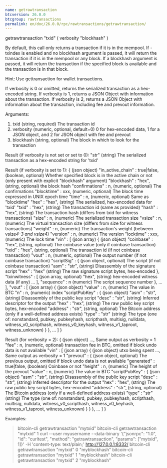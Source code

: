 ```yaml
---
name: getrawtransaction
btcversion: 26.0.0
btcgroup: rawtransactions
permalink: en/doc/26.0.0/rpc/rawtransactions/getrawtransaction/
---
```


getrawtransaction "txid" ( verbosity "blockhash" )

By default, this call only returns a transaction if it is in the mempool. If -txindex is enabled
and no blockhash argument is passed, it will return the transaction if it is in the mempool or any block.
If a blockhash argument is passed, it will return the transaction if
the specified block is available and the transaction is in that block.

Hint: Use gettransaction for wallet transactions.

If verbosity is 0 or omitted, returns the serialized transaction as a hex-encoded string.
If verbosity is 1, returns a JSON Object with information about the transaction.
If verbosity is 2, returns a JSON Object with information about the transaction, including fee and prevout information.

Arguments:
1. txid         (string, required) The transaction id
2. verbosity    (numeric, optional, default=0) 0 for hex-encoded data, 1 for a JSON object, and 2 for JSON object with fee and prevout
3. blockhash    (string, optional) The block in which to look for the transaction

Result (if verbosity is not set or set to 0):
"str"    (string) The serialized transaction as a hex-encoded string for 'txid'

Result (if verbosity is set to 1):
{                                    (json object)
  "in_active_chain" : true|false,    (boolean, optional) Whether specified block is in the active chain or not (only present with explicit "blockhash" argument)
  "blockhash" : "hex",               (string, optional) the block hash
  "confirmations" : n,               (numeric, optional) The confirmations
  "blocktime" : xxx,                 (numeric, optional) The block time expressed in UNIX epoch time
  "time" : n,                        (numeric, optional) Same as "blocktime"
  "hex" : "hex",                     (string) The serialized, hex-encoded data for 'txid'
  "txid" : "hex",                    (string) The transaction id (same as provided)
  "hash" : "hex",                    (string) The transaction hash (differs from txid for witness transactions)
  "size" : n,                        (numeric) The serialized transaction size
  "vsize" : n,                       (numeric) The virtual transaction size (differs from size for witness transactions)
  "weight" : n,                      (numeric) The transaction's weight (between vsize*4-3 and vsize*4)
  "version" : n,                     (numeric) The version
  "locktime" : xxx,                  (numeric) The lock time
  "vin" : [                          (json array)
    {                                (json object)
      "coinbase" : "hex",            (string, optional) The coinbase value (only if coinbase transaction)
      "txid" : "hex",                (string, optional) The transaction id (if not coinbase transaction)
      "vout" : n,                    (numeric, optional) The output number (if not coinbase transaction)
      "scriptSig" : {                (json object, optional) The script (if not coinbase transaction)
        "asm" : "str",               (string) Disassembly of the signature script
        "hex" : "hex"                (string) The raw signature script bytes, hex-encoded
      },
      "txinwitness" : [              (json array, optional)
        "hex",                       (string) hex-encoded witness data (if any)
        ...
      ],
      "sequence" : n                 (numeric) The script sequence number
    },
    ...
  ],
  "vout" : [                         (json array)
    {                                (json object)
      "value" : n,                   (numeric) The value in BTC
      "n" : n,                       (numeric) index
      "scriptPubKey" : {             (json object)
        "asm" : "str",               (string) Disassembly of the public key script
        "desc" : "str",              (string) Inferred descriptor for the output
        "hex" : "hex",               (string) The raw public key script bytes, hex-encoded
        "address" : "str",           (string, optional) The Bitcoin address (only if a well-defined address exists)
        "type" : "str"               (string) The type (one of: nonstandard, pubkey, pubkeyhash, scripthash, multisig, nulldata, witness_v0_scripthash, witness_v0_keyhash, witness_v1_taproot, witness_unknown)
      }
    },
    ...
  ]
}

Result (for verbosity = 2):
{                                    (json object)
  ...,                               Same output as verbosity = 1
  "fee" : n,                         (numeric, optional) transaction fee in BTC, omitted if block undo data is not available
  "vin" : [                          (json array)
    {                                (json object) utxo being spent
      ...,                           Same output as verbosity = 1
      "prevout" : {                  (json object, optional) The previous output, omitted if block undo data is not available
        "generated" : true|false,    (boolean) Coinbase or not
        "height" : n,                (numeric) The height of the prevout
        "value" : n,                 (numeric) The value in BTC
        "scriptPubKey" : {           (json object)
          "asm" : "str",             (string) Disassembly of the public key script
          "desc" : "str",            (string) Inferred descriptor for the output
          "hex" : "hex",             (string) The raw public key script bytes, hex-encoded
          "address" : "str",         (string, optional) The Bitcoin address (only if a well-defined address exists)
          "type" : "str"             (string) The type (one of: nonstandard, pubkey, pubkeyhash, scripthash, multisig, nulldata, witness_v0_scripthash, witness_v0_keyhash, witness_v1_taproot, witness_unknown)
        }
      }
    },
    ...
  ]
}

Examples:
> bitcoin-cli getrawtransaction "mytxid"
> bitcoin-cli getrawtransaction "mytxid" 1
> curl --user myusername --data-binary '{"jsonrpc": "1.0", "id": "curltest", "method": "getrawtransaction", "params": ["mytxid", 1]}' -H 'content-type: text/plain;' http://127.0.0.1:8332/
> bitcoin-cli getrawtransaction "mytxid" 0 "myblockhash"
> bitcoin-cli getrawtransaction "mytxid" 1 "myblockhash"
> bitcoin-cli getrawtransaction "mytxid" 2 "myblockhash"


